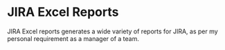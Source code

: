 # JIRA Excel Reports

JIRA Excel reports generates a wide variety of reports for JIRA, as per my personal requirement as a manager of a team.
